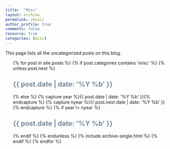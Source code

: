 ```yaml
---
title:  "Misc"
layout: archive
permalink: /misc/
author_profile: true
comments: false
resource: true
categories: [misc]
---
```


This page lists all the uncategorized posts on this blog.

<ul>
{% for post in site.posts %}
	{% if post.categories contains 'misc' %}
  	{% unless post.next %}
    	<font color="#778899"><h2>{{ post.date | date: '%Y %b' }}</h2></font>
  	{% else %}
   	 {% capture year %}{{ post.date | date: '%Y %b' }}{% endcapture %}
    	{% capture nyear %}{{ post.next.date | date: '%Y %b' }}{% endcapture %}
    	{% if year != nyear %}
      	<font color="#778899"><h2>{{ post.date | date: '%Y %b' }}</h2></font>
    	{% endif %}
  	{% endunless %}
 		{% include archive-single.html %}
{% endif %}
{% endfor %}
</ul>